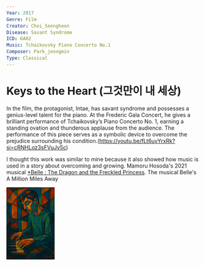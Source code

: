 ```yaml
---
Year: 2017
Genre: Film
Creator: Choi_Seongheon
Disease: Savant Syndrome
ICD: 6A02
Music: Tchaikovsky Piano Concerto No.1
Composer: Park_jeongmin
Type: Classical
---
```


# Keys to the Heart (그것만이 내 세상)

In the film, the protagonist, Intae, has savant syndrome and possesses a genius-level talent for the piano. At the Frederic Gala Concert, he gives a brilliant performance of Tchaikovsky’s Piano Concerto No. 1, earning a standing ovation and thunderous applause from the audience. The performance of this piece serves as a symbolic device to overcome the prejudice surrounding his condition.(https://youtu.be/fLt6uvYrxRk?si=cRNHLoz3sFVuJv5c)

I thought this work was similar to mine because it also showed how music is used in a story about overcoming and growing. Mamoru Hosoda's 2021 musical [*Belle : The Dragon and the Freckled Princess](huh_yejin.md). The musical Belle's A Million Miles Away

<img src="./Choi_jeongin.png" alt="image depicting ASD" style="width:25%;" />
